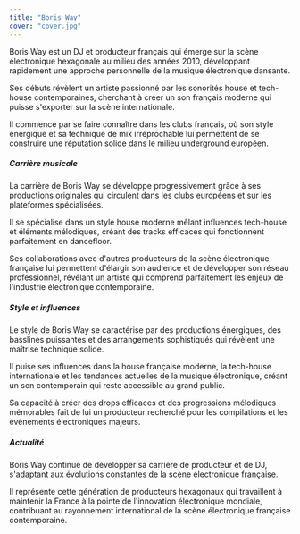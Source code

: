 ```yaml
---
title: "Boris Way"
cover: "cover.jpg"
---
```


Boris Way est un DJ et producteur français qui émerge sur la scène électronique hexagonale au milieu des années 2010,
développant rapidement une approche personnelle de la musique électronique dansante.

Ses débuts révèlent un artiste passionné par les sonorités house et tech-house contemporaines, cherchant à créer un son
français moderne qui puisse s'exporter sur la scène internationale.

Il commence par se faire connaître dans les clubs français, où son style énergique et sa technique de mix irréprochable
lui permettent de se construire une réputation solide dans le milieu underground européen.


##### Carrière musicale

La carrière de Boris Way se développe progressivement grâce à ses productions originales qui circulent dans les clubs
européens et sur les plateformes spécialisées.

Il se spécialise dans un style house moderne mêlant influences tech-house et éléments mélodiques, créant des tracks
efficaces qui fonctionnent parfaitement en dancefloor.

Ses collaborations avec d'autres producteurs de la scène électronique française lui permettent d'élargir son audience et
de développer son réseau professionnel, révélant un artiste qui comprend parfaitement les enjeux de l'industrie
électronique contemporaine.


##### Style et influences

Le style de Boris Way se caractérise par des productions énergiques, des basslines puissantes et des arrangements
sophistiqués qui révèlent une maîtrise technique solide.

Il puise ses influences dans la house française moderne, la tech-house internationale et les tendances actuelles de la
musique électronique, créant un son contemporain qui reste accessible au grand public.

Sa capacité à créer des drops efficaces et des progressions mélodiques mémorables fait de lui un producteur recherché
pour les compilations et les événements électroniques majeurs.


##### Actualité

Boris Way continue de développer sa carrière de producteur et de DJ, s'adaptant aux évolutions constantes de la scène
électronique française.

Il représente cette génération de producteurs hexagonaux qui travaillent à maintenir la France à la pointe de
l'innovation électronique mondiale, contribuant au rayonnement international de la scène électronique française
contemporaine.

